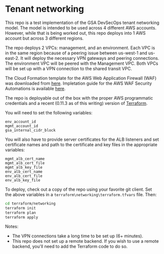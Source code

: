 # Tenant networking

This repo is a test implementation of the GSA DevSecOps tenant networking model. The model is intended to be used across 4 different AWS accounts. However, while that is being worked out, this repo deploys into 1 AWS account but across 3 different regions.

The repo deploys 2 VPCs: management, and an environment. Each VPC is in the same region because of a peering issue between us-west-1 and us-east-2. It will deploy the necessary VPN gateways and peering connections. The environment VPC will be peered with the Management VPC. Both VPCs will be set up with a VPN connection to the shared transit VPC.

The Cloud Formation template for the AWS Web Application Firewall (WAF) was
downloaded from [here](https://s3.amazonaws.com/solutions-reference/aws-waf-security-automations/latest/aws-waf-security-automations-alb.template).
Impletation guide for the AWS WAF Security Automations is available [here](https://docs.aws.amazon.com/solutions/latest/aws-waf-security-automations).

The repo is deployable out of the box with the proper AWS programmatic credentials and a recent (0.11.3 as of this writing) version of [Terraform](https://www.terraform.io).

You will need to set the following variables:

```
env_account_id
mgmt_account_id
gsa_internal_cidr_block
```

You will also have to provide server certificates for the ALB listeners and set
certificate names and path to the certificate and key files in the appropriate
variables:

```
mgmt_alb_cert_name
mgmt_alb_cert_file
mgmt_alb_key_file
env_alb_cert_name
env_alb_cert_file
env_alb_key_file
```

To deploy, check out a copy of the repo using your favorite git client. Set the
above variables in a `terraform\networking\terraform.tfvars` file.  Then:

```sh
cd terraform/networking
terraform init
terraform plan
terraform apply
```

Notes:

* The VPN connections take a long time to be set up (6+ minutes).
* This repo does not set up a remote backend. If you wish to use a remote backend, you'll need to add the Terraform code to do so.

